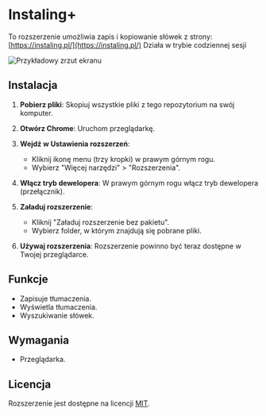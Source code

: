 # Instaling+

To rozszerzenie umożliwia zapis i kopiowanie słówek z strony: [https://instaling.pl/](https://instaling.pl/)
Działa w trybie codziennej sesji

![Przykładowy zrzut ekranu](https://i.ibb.co/1nHwjVK/image.png)

## Instalacja

1. **Pobierz pliki**: Skopiuj wszystkie pliki z tego repozytorium na swój komputer.

2. **Otwórz Chrome**: Uruchom przeglądarkę.

3. **Wejdź w Ustawienia rozszerzeń**:
   - Kliknij ikonę menu (trzy kropki) w prawym górnym rogu.
   - Wybierz "Więcej narzędzi" > "Rozszerzenia".

4. **Włącz tryb dewelopera**: W prawym górnym rogu włącz tryb dewelopera (przełącznik).

5. **Załaduj rozszerzenie**:
   - Kliknij "Załaduj rozszerzenie bez pakietu".
   - Wybierz folder, w którym znajdują się pobrane pliki.

6. **Używaj rozszerzenia**: Rozszerzenie powinno być teraz dostępne w Twojej przeglądarce.

## Funkcje

- Zapisuje tłumaczenia.
- Wyświetla tłumaczenia.
- Wyszukiwanie słówek. 

## Wymagania

- Przeglądarka.

## Licencja

Rozszerzenie jest dostępne na licencji [MIT](LICENSE).

